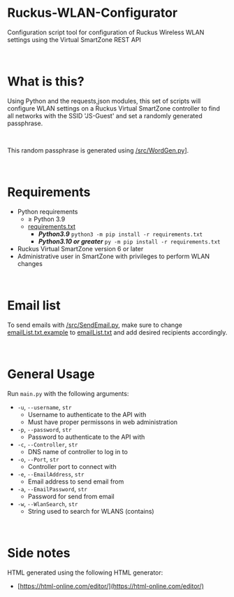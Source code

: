 # Ruckus-WLAN-Configurator
Configuration script tool for configuration of Ruckus Wireless WLAN settings using the Virtual SmartZone REST API

<br>

# What is this?
Using Python and the requests,json modules, this set of scripts will configure WLAN settings on a Ruckus Virtual SmartZone controller to find all networks with the SSID 'JS-Guest' and set a randomly generated passphrase.

<br>

This random passphrase is generated using [/src/WordGen.py](/src/WordGen.py)].

<br>

# Requirements
 - Python requirements
   - ≥ Python 3.9
   - [requirements.txt](/requirements.txt)
     - ***Python3.9*** `python3 -m pip install -r requirements.txt`
     - ***Python3.10 or greater*** `py -m pip install -r requirements.txt`
 - Ruckus Virtual SmartZone version 6 or later
 - Administrative user in SmartZone with privileges to perform WLAN changes

<br>

# Email list

To send emails with [/src/SendEmail.py](/src/SendEmail.py), make sure to change [emailList.txt.example](/emailList.txt.example) to [emailList.txt](/emailList.txt) and add desired recipients accordingly.

<br>

# General Usage

Run `main.py` with the following arguments:
 - `-u`, `--username`, `str`
   - Username to authenticate to the API with
   - Must have proper permissons in web administration
 - `-p`, `--password`, `str`
   - Password to authenticate to the API with
 - `-c`, `--Controller`, `str`
   - DNS name of controller to log in to
 - `-o`, `--Port`, `str`
   - Controller port to connect with
 - `-e`, `--EmailAddress`, `str`
   - Email address to send email from
 - `-a`, `--EmailPassword`, `str`
   - Password for send from email
 - `-w`, `--WlanSearch`, `str`
   - String used to search for WLANS (contains)

<br>

# Side notes
HTML generated using the following HTML generator:
 - [https://html-online.com/editor/](https://html-online.com/editor/)